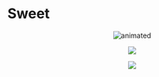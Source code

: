 # Sweet
<p align="center">
  <img src="https://github.com/SweetTooth-h3ad0n/SweetTooth-h3ad0n/blob/main/Gif/SweetTooth-IceCreamTruck_v3.gif" alt="animated"/>
</p>

<p align="center" href="https://www.youtube.com/channel/UCRBb4FcsN9uOx5eBpq8l1cA" alt="YouTube" target="_blank">
  <img src="https://img.shields.io/static/v1?label=&message=Head-On&color=red">
</p>

<p align="center" href="https://www.youtube.com/channel/UCRBb4FcsN9uOx5eBpq8l1cA" alt="YouTube" target="_blank">
  <img src="https://www.youtube.com/s/desktop/49f5c987/img/favicon_32x32.png">
</p>

<!--
![](https://img.shields.io/static/v1?label=&message=HeadOn&color=red)
$${\color{red}Head-On}$$

**sweettooth-r3ad0n/sweettooth-r3ad0n** is a ✨ _special_ ✨ repository because its `README.md` (this file) appears on your GitHub profile.

Here are some ideas to get you started:

- 🔭 I’m currently working on ...
- 🌱 I’m currently learning ...
- 👯 I’m looking to collaborate on ...
- 🤔 I’m looking for help with ...
- 💬 Ask me about ...
- 📫 How to reach me: ...
- 😄 Pronouns: ...
- ⚡ Fun fact: ...
-->
